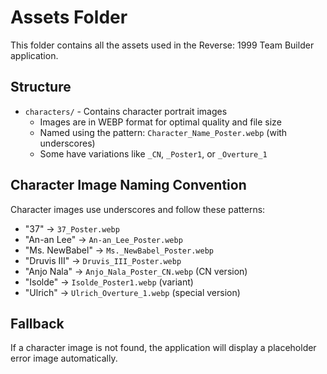 # Assets Folder

This folder contains all the assets used in the Reverse: 1999 Team Builder application.

## Structure

- `characters/` - Contains character portrait images
  - Images are in WEBP format for optimal quality and file size
  - Named using the pattern: `Character_Name_Poster.webp` (with underscores)
  - Some have variations like `_CN`, `_Poster1`, or `_Overture_1`

## Character Image Naming Convention

Character images use underscores and follow these patterns:

- "37" → `37_Poster.webp`
- "An-an Lee" → `An-an_Lee_Poster.webp`
- "Ms. NewBabel" → `Ms._NewBabel_Poster.webp`
- "Druvis III" → `Druvis_III_Poster.webp`
- "Anjo Nala" → `Anjo_Nala_Poster_CN.webp` (CN version)
- "Isolde" → `Isolde_Poster1.webp` (variant)
- "Ulrich" → `Ulrich_Overture_1.webp` (special version)

## Fallback

If a character image is not found, the application will display a placeholder error image automatically.
